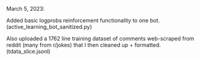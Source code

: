 March 5, 2023: 

Added basic logprobs reinforcement functionality to one bot. (active_learning_bot_sanitized.py) 

Also uploaded a 1762 line training dataset of comments web-scraped from reddit (many from r/jokes) that I then cleaned up + formatted. (tdata_slice.jsonl)
